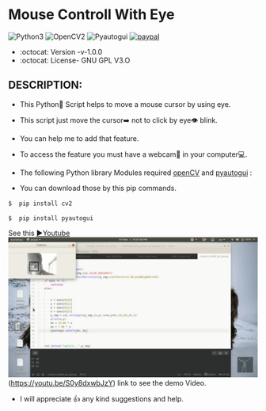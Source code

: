 # Mouse Controll With Eye

![Python3](https://img.shields.io/badge/Python-3-green)
![OpenCV2](https://img.shields.io/badge/Open-CV2-yellow)
![Pyautogui](https://img.shields.io/badge/Pyauto-Gui-yellowgreen)
[![paypal](https://www.paypalobjects.com/en_US/i/btn/btn_donateCC_LG.gif)](https://paypal.me/baponkar?locale.x=en_GB)




* :octocat: Version -v-1.0.0
* :octocat: License- GNU GPL V3.O

## DESCRIPTION:
* This Python🐍 Script helps to move a mouse cursor by using eye.
* This script just move the cursor➡️ not to click by eye👁 blink. 
* You can help me to add that feature.
* To access the feature you must have a webcam🎦 in your computer💻.

* The following Python library Modules required [openCV](https://pypi.org/project/opencv-python/) and [pyautogui](https://pypi.org/project/PyAutoGUI/) :
* You can download those by this pip commands.

```
$  pip install cv2
```
```
$  pip install pyautogui
```

See this [▶️Youtube](https://youtu.be/S0y8dxwbJzY) ![Screenshot](Screenshot_20200928-000225_YouTube.jpg)(https://youtu.be/S0y8dxwbJzY)   link to see the demo Video.

* I will appreciate :+1: any kind suggestions and help.

